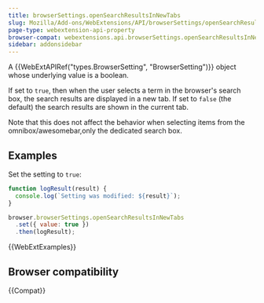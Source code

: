 ```yaml
---
title: browserSettings.openSearchResultsInNewTabs
slug: Mozilla/Add-ons/WebExtensions/API/browserSettings/openSearchResultsInNewTabs
page-type: webextension-api-property
browser-compat: webextensions.api.browserSettings.openSearchResultsInNewTabs
sidebar: addonsidebar
---
```


A {{WebExtAPIRef("types.BrowserSetting", "BrowserSetting")}} object whose underlying value is a boolean.

If set to `true`, then when the user selects a term in the browser's search box, the search results are displayed in a new tab. If set to `false` (the default) the search results are shown in the current tab.

Note that this does not affect the behavior when selecting items from the omnibox/awesomebar,only the dedicated search box.

## Examples

Set the setting to `true`:

```js
function logResult(result) {
  console.log(`Setting was modified: ${result}`);
}

browser.browserSettings.openSearchResultsInNewTabs
  .set({ value: true })
  .then(logResult);
```

{{WebExtExamples}}

## Browser compatibility

{{Compat}}
